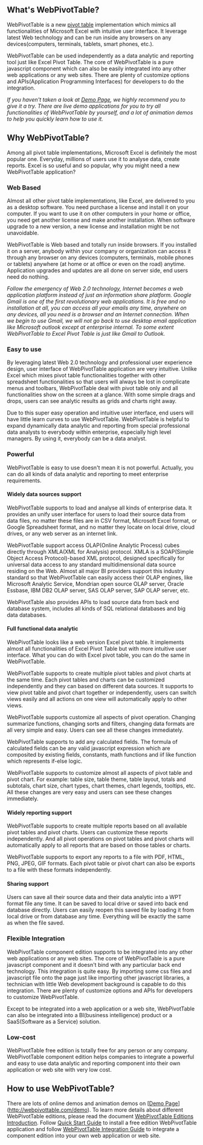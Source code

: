 ## What's WebPivotTable?

WebPivotTable is a new [pivot table](/pivot-table-introduction.md) implementation which mimics all functionalities of Microsoft Excel with intuitive user interface. It leverage latest Web technology and can be run inside any browsers on any devices(computers, terminals, tablets, smart phones, etc.).

WebPivotTable can be used independently as a data analytic and reporting tool just like Excel Pivot Table. The core of WebPivotTable is a pure javascript component which can also be easily integrated into any other web applications or any web sites. There are plenty of customize options and APIs(Application Programming Interfaces) for developers to do the integration.

_If you haven't taken a look at [Demo Page](/webpivottable.com/demo), we highly recommend you to give it a try. There are live demo applications for you to try all functionalities of WebPivotTable by yourself, and a lot of animation demos to help you quickly learn how to use it._

## Why WebPivotTable?

Among all pivot table implementations, Microsoft Excel is definitely the most popular one. Everyday, millions of users use it to analyse data, create reports. Excel is so useful and so popular, why you might need a new WebPivotTable application?

### Web Based

Almost all other pivot table implementations, like Excel, are   delivered to you as a desktop software. You need purchase a license and install it on your computer. If you want to use it on other computers in your home or office, you need get another license and make another installation. When software upgrade to a new version, a new license and installation might be not unavoidable.

WebPivotTable is Web based and totally run inside browsers. If you installed it on a server, anybody within your company or organization can access it through any browser on any devices (computers, terminals, mobile phones or tablets) anywhere (at home or at office or even on the road) anytime. Application upgrades and updates are all done on server side, end users need do nothing.

_Follow the emergency of Web 2.0 technology, Internet becomes a web application platform instead of just an information share platform. Google Gmail is one of the first revolutionary web applications. It is free and no installation at all, you can access all your emails any time, anywhere on any devices, all you need is a browser and an Internet connection. When we begin to use Gmail, we will not go back to use desktop email application like Microsoft outlook except at enterprise internal. To some extent WebPivotTable to Excel Pivot Table is just like Gmail to Outlook._

### Easy to use

By leveraging latest Web 2.0 technology and professional user experience design, user interface of WebPivotTable application are very intuitive. Unlike Excel which mixes pivot table functionalities together with other spreadsheet functionalities so that users will always be lost in complicate menus and toolbars, WebPivotTable deal with pivot table only and all functionalities show on the screen at a glance. With some simple drags and drops, users can see analytic results as grids and charts right away.

Due to this super easy operation and intuitive user interface, end users will have little learn curves to use WebPivotTable. WebPivotTable is helpful to expand dynamically data analytic and reporting from special professional data analysts to everybody within enterprise, especially high level managers. By using it, everybody can be a data analyst.

### Powerful

WebPivotTable is easy to use doesn't mean it is not powerful. Actually, you can do all kinds of data analytic and reporting to meet enterprise requirements.

#### Widely data sources support

WebPivotTable supports to load and analyse all kinds of enterprise data. It provides an unify user interface for users to load their source data from data files, no matter these files are in CSV format, Microsoft Excel format, or Google Spreadsheet format, and no matter they locate on local drive, cloud drives, or any web server as an internet link.

WebPivotTable support access OLAP(Online Analytic Process) cubes directly through XMLA(XML for Analysis) protocol. XMLA is a SOAP(Simple Object Access Protocol)-based XML protocol, designed specifically for universal data access to any standard multidimensional data source residing on the Web. Almost all major BI providers support this industry standard so that WebPivotTable can easily access their OLAP engines, like Microsoft Analytic Service, Mondrian open source OLAP server, Oracle Essbase, IBM DB2 OLAP server, SAS OLAP server, SAP OLAP server, etc.

WebPivotTable also provides APIs to load source data from back end database system, includes all kinds of SQL relational databases and big data databases.

#### Full functional data analytic

WebPivotTable looks like a web version Excel pivot table. It implements almost all functionalities of Excel Pivot Table but with more intuitive user interface. What you can do with Excel pivot table, you can do the same in WebPivotTable.

WebPivotTable supports to create multiple pivot tables and pivot charts at the same time. Each pivot tables and charts can be customized independently and they can based on different data sources. It supports to view pivot table and pivot chart together or independently, users can switch views easily and all actions on one view will automatically apply to other views.

WebPivotTable supports customize all aspects of pivot operation. Changing summarize functions, changing sorts and filters, changing data formats are all very simple and easy. Users can see all these changes immediately.

WebPivotTable supports to add any calculated fields. The formula of calculated fields can be any valid javascript expression which are composited by existing fields, constants, math functions and iif like function which represents if-else logic.

WebPivotTable supports to customize almost all aspects of pivot table and pivot chart. For example: table size, table theme, table layout, totals and subtotals, chart size, chart types, chart themes, chart legends, tooltips, etc. All these changes are very easy and users can see these changes immediately.

#### Widely reporting support

WebPivotTable supports to create multiple reports based on all available pivot tables and pivot charts. Users can customize these reports independently. And all pivot operations on pivot tables and pivot charts will automatically apply to all reports that are based on those tables or charts.

WebPivotTable supports to export any reports to a file with PDF, HTML, PNG, JPEG, GIF formats. Each pivot table or pivot chart can also be exports to a file with these formats independently.

#### Sharing support

Users can save all their source data and their data analytic into a WPT format file any time. It can be saved to local drive or saved into back end database directly. Users can easily reopen this saved file by loading it from local drive or from database any time. Everything will be exactly the same as when the file saved.

### Flexible Integration

WebPivotTable component edition supports to be integrated into any other web applications or any web sites. The core of WebPivotTable is a pure javascript component and it doesn't bind with any particular back end technology. This integration is quite easy. By importing some css files and javascript file onto the page just like importing other javascript libraries, a technician with little Web development background is capable to do this integration. There are plenty of customize options and APIs for developers to customize WebPivotTable.

Except to be integrated into a web application or a web site, WebPivotTable can also be integrated into a BI(business intelligence) product or a SaaS(Software as a Service) solution.

### Low-cost

WebPivotTable free edition is totally free for any person or any company. WebPivotTable component edition helps companies to integrate a powerful and easy to use data analytic and reporting component into their own application or web site with very low cost.

## How to use WebPivotTable?

There are lots of online demos and animation demos on [[Demo Page](/webpivottable-editions-introduction.md)](http://webpivottable.com/demo). To learn more details about different WebPivotTable editions, please read the document [WebPivotTable Editions Introduction](/webpivottable-editions-introduction.md). Follow [Quick Start Guide](/quick-start-guide.md) to install a free edition WebPivotTable application and follow [WebPivotTable Integration Guide](/webpivottable-integration-guide.md) to integrate a component edition into your own web application or web site.